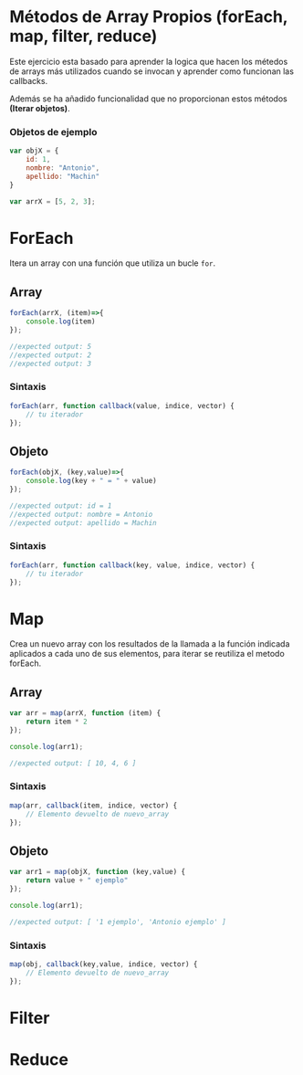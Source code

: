 # Métodos de Array Propios (forEach, map, filter, reduce)

Este ejercicio esta basado para aprender la logica que hacen los métedos de arrays más utilizados cuando se invocan y aprender como funcionan las callbacks.

Además se ha añadido funcionalidad que no proporcionan estos métodos **(Iterar objetos)**.

### Objetos de ejemplo

``` javascript 
var objX = {
    id: 1,
    nombre: "Antonio",
    apellido: "Machin"
}

var arrX = [5, 2, 3];
```

# ForEach
Itera un array con una función que utiliza un bucle `for`.

## Array

``` javascript
forEach(arrX, (item)=>{
    console.log(item)
});

//expected output: 5
//expected output: 2
//expected output: 3
```
### Sintaxis
``` javascript
forEach(arr, function callback(value, indice, vector) {   
    // tu iterador   
});
```

## Objeto
``` javascript
forEach(objX, (key,value)=>{
    console.log(key + " = " + value)
});

//expected output: id = 1
//expected output: nombre = Antonio
//expected output: apellido = Machin
```

### Sintaxis
``` javascript
forEach(arr, function callback(key, value, indice, vector) {   
    // tu iterador   
});
```


# Map
Crea un nuevo array con los resultados de la llamada a la función indicada aplicados a cada uno de sus elementos, para iterar se reutiliza el metodo forEach.

## Array

``` javascript
var arr = map(arrX, function (item) {
    return item * 2
});

console.log(arr1);

//expected output: [ 10, 4, 6 ]
```
### Sintaxis
``` javascript
map(arr, callback(item, indice, vector) {
    // Elemento devuelto de nuevo_array
});
```

## Objeto
``` javascript
var arr1 = map(objX, function (key,value) {
    return value + " ejemplo"
});

console.log(arr1);

//expected output: [ '1 ejemplo', 'Antonio ejemplo' ]
```

### Sintaxis
``` javascript
map(obj, callback(key,value, indice, vector) {
    // Elemento devuelto de nuevo_array
});
```




# Filter
# Reduce



